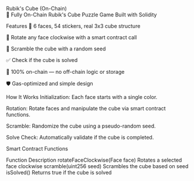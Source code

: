 Rubik's Cube (On-Chain)  
🎯 Fully On-Chain Rubik's Cube Puzzle Game Built with Solidity 
  
Features 
🧩 6 faces, 54 stickers, real 3x3 cube structure
 
🔄 Rotate any face clockwise with a smart contract call 

🎲 Scramble the cube with a random seed

✅ Check if the cube is solved
 
📜 100% on-chain — no off-chain logic or storage

🛡️ Gas-optimized and simple design

How It Works
Initialization: Each face starts with a single color.

Rotation: Rotate faces and manipulate the cube via smart contract functions.

Scramble: Randomize the cube using a pseudo-random seed.

Solve Check: Automatically validate if the cube is completed.

Smart Contract Functions

Function	Description
rotateFaceClockwise(Face face)	Rotates a selected face clockwise
scramble(uint256 seed)	Scrambles the cube based on seed
isSolved()	Returns true if the cube is solved
